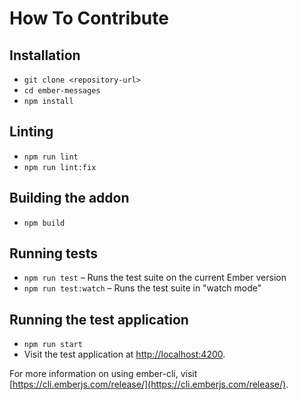 # How To Contribute

## Installation

- `git clone <repository-url>`
- `cd ember-messages`
- `npm install`

## Linting

- `npm run lint`
- `npm run lint:fix`

## Building the addon

- `npm build`

## Running tests

- `npm run test` – Runs the test suite on the current Ember version
- `npm run test:watch` – Runs the test suite in "watch mode"

## Running the test application

- `npm run start`
- Visit the test application at [http://localhost:4200](http://localhost:4200).

For more information on using ember-cli, visit [https://cli.emberjs.com/release/](https://cli.emberjs.com/release/).
